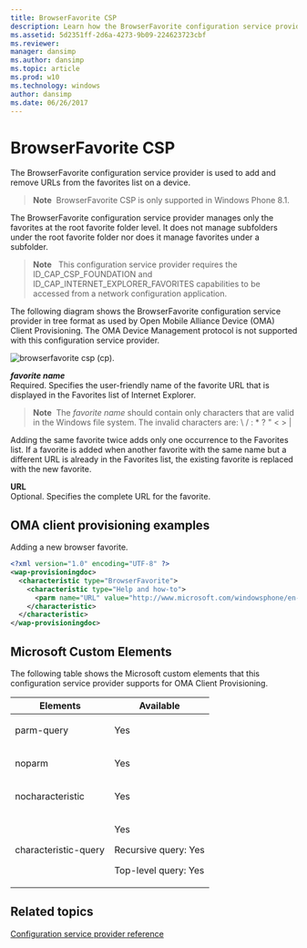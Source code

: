 ```yaml
---
title: BrowserFavorite CSP
description: Learn how the BrowserFavorite configuration service provider is used to add and remove URLs from the favorites list on a device.
ms.assetid: 5d2351ff-2d6a-4273-9b09-224623723cbf
ms.reviewer: 
manager: dansimp
ms.author: dansimp
ms.topic: article
ms.prod: w10
ms.technology: windows
author: dansimp
ms.date: 06/26/2017
---
```


# BrowserFavorite CSP


The BrowserFavorite configuration service provider is used to add and remove URLs from the favorites list on a device.

> **Note**  BrowserFavorite CSP is only supported in Windows Phone 8.1.

 

The BrowserFavorite configuration service provider manages only the favorites at the root favorite folder level. It does not manage subfolders under the root favorite folder nor does it manage favorites under a subfolder.

> **Note**  
This configuration service provider requires the ID\_CAP\_CSP\_FOUNDATION and ID\_CAP\_INTERNET\_EXPLORER\_FAVORITES capabilities to be accessed from a network configuration application.

 

The following diagram shows the BrowserFavorite configuration service provider in tree format as used by Open Mobile Alliance Device (OMA) Client Provisioning. The OMA Device Management protocol is not supported with this configuration service provider.

![browserfavorite csp (cp).](images/provisioning-csp-browserfavorite-cp.png)

<a href="" id="favorite-name-------------"></a>***favorite name***   
Required. Specifies the user-friendly name of the favorite URL that is displayed in the Favorites list of Internet Explorer.

> **Note**  The *favorite name* should contain only characters that are valid in the Windows file system. The invalid characters are: \\ / : \* ? " < > |

 

Adding the same favorite twice adds only one occurrence to the Favorites list. If a favorite is added when another favorite with the same name but a different URL is already in the Favorites list, the existing favorite is replaced with the new favorite.

<a href="" id="url"></a>**URL**  
Optional. Specifies the complete URL for the favorite.

## OMA client provisioning examples


Adding a new browser favorite.

```xml
<?xml version="1.0" encoding="UTF-8" ?>
<wap-provisioningdoc>
  <characteristic type="BrowserFavorite">
    <characteristic type="Help and how-to">
      <parm name="URL" value="http://www.microsoft.com/windowsphone/en-US/howto/wp7/default.aspx"/>
    </characteristic>
  </characteristic>
</wap-provisioningdoc>
```

## Microsoft Custom Elements


The following table shows the Microsoft custom elements that this configuration service provider supports for OMA Client Provisioning.

<table>
<colgroup>
<col width="50%" />
<col width="50%" />
</colgroup>
<thead>
<tr class="header">
<th>Elements</th>
<th>Available</th>
</tr>
</thead>
<tbody>
<tr class="odd">
<td><p>parm-query</p></td>
<td><p>Yes</p></td>
</tr>
<tr class="even">
<td><p>noparm</p></td>
<td><p>Yes</p></td>
</tr>
<tr class="odd">
<td><p>nocharacteristic</p></td>
<td><p>Yes</p></td>
</tr>
<tr class="even">
<td><p>characteristic-query</p></td>
<td><p>Yes</p>
<p>Recursive query: Yes</p>
<p>Top-level query: Yes</p></td>
</tr>
</tbody>
</table>

 

## Related topics


[Configuration service provider reference](configuration-service-provider-reference.md)

 

 






